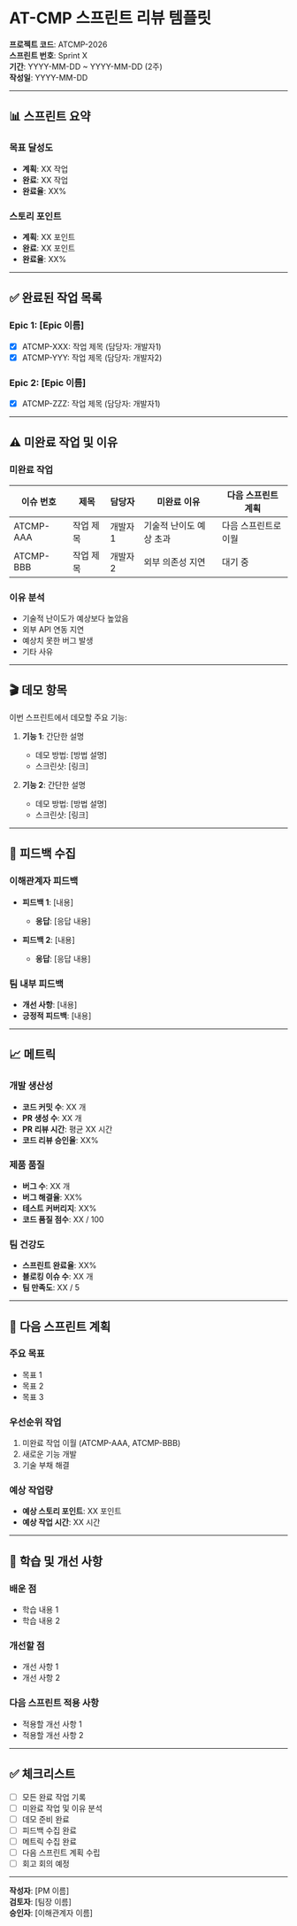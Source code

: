 # AT-CMP 스프린트 리뷰 템플릿

**프로젝트 코드**: ATCMP-2026  
**스프린트 번호**: Sprint X  
**기간**: YYYY-MM-DD ~ YYYY-MM-DD (2주)  
**작성일**: YYYY-MM-DD

---

## 📊 스프린트 요약

### 목표 달성도

- **계획**: XX 작업
- **완료**: XX 작업
- **완료율**: XX%

### 스토리 포인트

- **계획**: XX 포인트
- **완료**: XX 포인트
- **완료율**: XX%

---

## ✅ 완료된 작업 목록

### Epic 1: [Epic 이름]

- [x] ATCMP-XXX: 작업 제목 (담당자: 개발자1)
- [x] ATCMP-YYY: 작업 제목 (담당자: 개발자2)

### Epic 2: [Epic 이름]

- [x] ATCMP-ZZZ: 작업 제목 (담당자: 개발자1)

---

## ⚠️ 미완료 작업 및 이유

### 미완료 작업

| 이슈 번호 | 제목 | 담당자 | 미완료 이유 | 다음 스프린트 계획 |
|----------|------|--------|------------|------------------|
| ATCMP-AAA | 작업 제목 | 개발자1 | 기술적 난이도 예상 초과 | 다음 스프린트로 이월 |
| ATCMP-BBB | 작업 제목 | 개발자2 | 외부 의존성 지연 | 대기 중 |

### 이유 분석

- 기술적 난이도가 예상보다 높았음
- 외부 API 연동 지연
- 예상치 못한 버그 발생
- 기타 사유

---

## 🎬 데모 항목

이번 스프린트에서 데모할 주요 기능:

1. **기능 1**: 간단한 설명
   - 데모 방법: [방법 설명]
   - 스크린샷: [링크]

2. **기능 2**: 간단한 설명
   - 데모 방법: [방법 설명]
   - 스크린샷: [링크]

---

## 💬 피드백 수집

### 이해관계자 피드백

- **피드백 1**: [내용]
  - **응답**: [응답 내용]
  
- **피드백 2**: [내용]
  - **응답**: [응답 내용]

### 팀 내부 피드백

- **개선 사항**: [내용]
- **긍정적 피드백**: [내용]

---

## 📈 메트릭

### 개발 생산성

- **코드 커밋 수**: XX 개
- **PR 생성 수**: XX 개
- **PR 리뷰 시간**: 평균 XX 시간
- **코드 리뷰 승인율**: XX%

### 제품 품질

- **버그 수**: XX 개
- **버그 해결율**: XX%
- **테스트 커버리지**: XX%
- **코드 품질 점수**: XX / 100

### 팀 건강도

- **스프린트 완료율**: XX%
- **블로킹 이슈 수**: XX 개
- **팀 만족도**: XX / 5

---

## 🔄 다음 스프린트 계획

### 주요 목표

- 목표 1
- 목표 2
- 목표 3

### 우선순위 작업

1. 미완료 작업 이월 (ATCMP-AAA, ATCMP-BBB)
2. 새로운 기능 개발
3. 기술 부채 해결

### 예상 작업량

- **예상 스토리 포인트**: XX 포인트
- **예상 작업 시간**: XX 시간

---

## 📝 학습 및 개선 사항

### 배운 점

- 학습 내용 1
- 학습 내용 2

### 개선할 점

- 개선 사항 1
- 개선 사항 2

### 다음 스프린트 적용 사항

- 적용할 개선 사항 1
- 적용할 개선 사항 2

---

## ✅ 체크리스트

- [ ] 모든 완료 작업 기록
- [ ] 미완료 작업 및 이유 분석
- [ ] 데모 준비 완료
- [ ] 피드백 수집 완료
- [ ] 메트릭 수집 완료
- [ ] 다음 스프린트 계획 수립
- [ ] 회고 회의 예정

---

**작성자**: [PM 이름]  
**검토자**: [팀장 이름]  
**승인자**: [이해관계자 이름]

